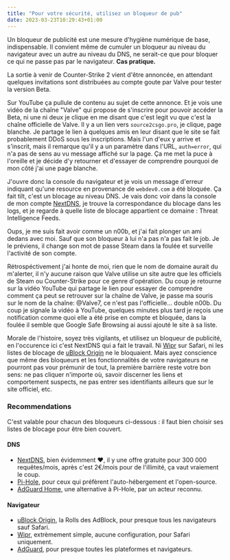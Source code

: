 ```yaml
---
title: "Pour votre sécurité, utilisez un bloqueur de pub"
date: 2023-03-23T10:29:43+01:00
---
```


Un bloqueur de publicité est une mesure d'hygiène numérique de base,
indispensable. Il convient même de cumuler un bloqueur au niveau du navigateur
avec un autre au niveau du DNS, ne serait-ce que pour bloquer ce qui ne passe
pas par le navigateur. **Cas pratique.**

La sortie à venir de Counter-Strike 2 vient d'être annoncée, en attendant
quelques invitations sont distribuées au compte goute par Valve pour tester la
version Beta.

Sur YouTube ça pullule de contenu au sujet de cette annonce. Et je vois une
vidéo de la chaîne "Valve" qui propose de s'inscrire pour pouvoir accéder la
Beta, ni une ni deux je clique en me disant que c'est legit vu que c'est la
chaîne officielle de Valve. Il y a un lien vers `source2csgo.pro`, je clique,
page blanche. Je partage le lien à quelques amis en leur disant que le site
se fait probablement DDoS sous les inscriptions. Mais l'un d'eux y arrive et
s'inscrit, mais il remarque qu'il y a un paramètre dans l'URL, `auth=error`,
qui n'a pas de sens au vu message affiché sur la page. Ça me met la puce à
l'oreille et je décide d'y retourner et d'essayer de comprendre pourquoi de mon
côté j'ai une page blanche.

J'ouvre donc la console du navigateur et je vois un message d'erreur indiquant
qu'une resource en provenance de `webdev0.com` a été bloquée. Ça fait tilt,
c'est un blocage au niveau DNS. Je vais donc voir dans la console de mon compte
[NextDNS](https://nextdns.io), je trouve la correspondance du blocage dans les
logs, et je regarde à quelle liste de blocage appartient ce domaine : Threat
Intelligence Feeds.

Oups, je me suis fait avoir comme un n00b, et j'ai fait plonger un ami
dedans avec moi. Sauf que son bloqueur à lui n'a pas n'a pas fait le job.
Je le préviens, il change son mot de passe Steam dans la foulée et surveille
l'activité de son compte.

Rétrospéctivement j'ai honte de moi, rien que le nom de domaine aurait du
m'alerter, il n'y aucune raison que Valve utilise un site autre que les
officiels de Steam ou Counter-Strike pour ce genre d'opération. Du coup je
retourne sur la vidéo YouTube qui partage le lien pour essayer de comprendre
comment ça peut se retrouver sur la chaîne de Valve, je passe ma souris sur le
nom de la chaîne: @Valve7, ce n'est pas l'officielle... double n00b. Du
coup je signale la vidéo à YouTube, quelques minutes plus tard je reçois une
notification comme quoi elle a été prise en compte et bloquée, dans la foulée
il semble que Google Safe Browsing ai aussi ajouté le site à sa liste.

Morale de l'histoire, soyez très vigilants, et utilisez un bloqueur de
publicité, en l'occurence ici c'est NextDNS qui a fait le travail. Ni
[Wipr](https://giorgiocalderolla.com/wipr.html) sur Safari, ni les listes de
blocage de [uBlock Origin](https://github.com/gorhill/uBlock) ne le bloquaient.
Mais ayez conscience que même des bloqueurs et les fonctionnalités de votre
navigateurs ne pourront pas vour prémunir de tout, la première barrière reste
votre bon sens: ne pas cliquer n'importe où, savoir discerner les liens et
comportement suspects, ne pas entrer ses identifiants ailleurs que sur le site
officiel, etc.

### Recommendations

C'est valable pour chacun des bloqueurs ci-dessous : il faut bien choisir ses
listes de blocage pour être bien couvert.

#### DNS

* [NextDNS](https://nextdns.io), bien évidemment ❤️, il y une offre gratuite
pour 300 000 requêtes/mois, après c'est 2€/mois pour de l'illimité, ça vaut
vraiement le coup.
* [Pi-Hole](https://pi-hole.net), pour ceux qui préfèrent l'auto-hébergement et
l'open-source.
* [AdGuard Home](https://github.com/AdguardTeam/AdguardHome), une alternative à
Pi-Hole, par un acteur reconnu.

#### Navigateur

* [uBlock Origin](https://github.com/gorhill/uBlock), la Rolls des AdBlock,
pour presque tous les navigateurs sauf Safari.
* [Wipr](https://giorgiocalderolla.com/wipr.html), extrèmement simple, aucune
configuration, pour Safari uniquement.
* [AdGuard](https://adguard.com/), pour presque toutes les plateformes et
navigateurs.
